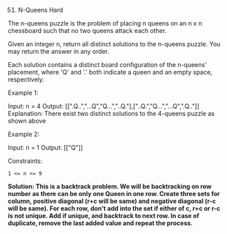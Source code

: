 51. N-Queens
Hard

The n-queens puzzle is the problem of placing n queens on an n x n chessboard such that no two queens attack each other.

Given an integer n, return all distinct solutions to the n-queens puzzle. You may return the answer in any order.

Each solution contains a distinct board configuration of the n-queens' placement, where 'Q' and '.' both indicate a queen and an empty space, respectively.

 

Example 1:

Input: n = 4
Output: [[".Q..","...Q","Q...","..Q."],["..Q.","Q...","...Q",".Q.."]]
Explanation: There exist two distinct solutions to the 4-queens puzzle as shown above

Example 2:

Input: n = 1
Output: [["Q"]]

 

Constraints:

    1 <= n <= 9

<b>Solution: This is a backtrack problem. We will be backtracking on row number as there can be only one Queen in one row. 
Create three sets for column, positive diagonal (r+c will be same) and negative diagonal (r-c will be same). 
For each row, don't add into the set if either of c, r+c or r-c is not unique. Add if unique, and backtrack to next row. In case of duplicate, remove the last added value and repeat the process.</b>

